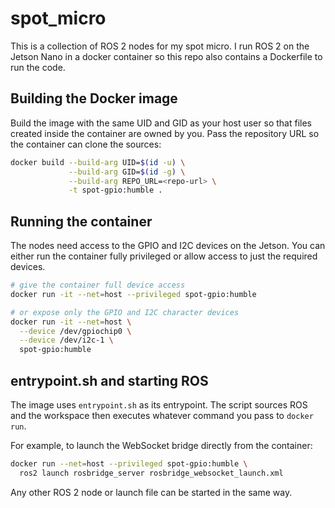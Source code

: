 # spot_micro
This is a collection of ROS 2 nodes for my spot micro. I run ROS 2 on the Jetson Nano in a docker container so this repo also contains a Dockerfile to run the code.

## Building the Docker image

Build the image with the same UID and GID as your host user so that files created inside the container are owned by you. Pass the repository URL so the container can clone the sources:

```bash
docker build --build-arg UID=$(id -u) \
             --build-arg GID=$(id -g) \
             --build-arg REPO_URL=<repo-url> \
             -t spot-gpio:humble .
```

## Running the container

The nodes need access to the GPIO and I2C devices on the Jetson. You can either run the container fully privileged or allow access to just the required devices.

```bash
# give the container full device access
docker run -it --net=host --privileged spot-gpio:humble

# or expose only the GPIO and I2C character devices
docker run -it --net=host \
  --device /dev/gpiochip0 \
  --device /dev/i2c-1 \
  spot-gpio:humble
```

## entrypoint.sh and starting ROS

The image uses `entrypoint.sh` as its entrypoint. The script sources ROS and the workspace then executes whatever command you pass to `docker run`.

For example, to launch the WebSocket bridge directly from the container:

```bash
docker run --net=host --privileged spot-gpio:humble \
  ros2 launch rosbridge_server rosbridge_websocket_launch.xml
```

Any other ROS 2 node or launch file can be started in the same way.
